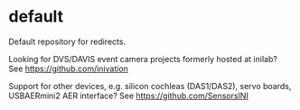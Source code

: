 # default
Default repository for redirects.

Looking for DVS/DAVIS event camera projects formerly hosted at inilab? See https://github.com/inivation

Support for other devices, e.g. silicon cochleas (DAS1/DAS2), servo boards, USBAERmini2 AER interface? See https://github.com/SensorsINI

